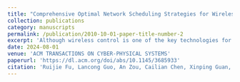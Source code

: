 ```yaml
---
title: "Comprehensive Optimal Network Scheduling Strategies for Wireless Control Systems"
collection: publications
category: manuscripts
permalink: /publication/2010-10-01-paper-title-number-2
excerpt: 'Although wireless control is one of the key technologies for future industries, most wireless networks are only used for monitoring. When wireless networks are applied to transmit control commands, the uncertain link qualities and limited network resources may destroy the performance of multi-loop control systems. Hence, it is critical to allocate these resources to optimize the control performance as the network condition changes and plants evolve. This paper presents comprehensive optimal scheduling strategies for wireless control systems based on adaptive dynamic programming. Firstly, we propose an effective adaptive dynamic programming scheduling (ADPS) strategy to solve the optimal scheduling problem based on the single-step control performance at run-time while significantly reducing computational complexity. Moreover, to overcome the short-sightedness of single-step performance prediction, we extend ADPS to  ADPS-m  (multi-step prediction), which optimizes multi-step performance by incorporating a longer-horizon evolution of the plants. Furthermore, we propose ADPS-H  (Heterogeneous flow scheduling) to support heterogeneous flows with different data rates and sizes, and ADPS-H-m (multi-step prediction for Heterogeneous flow scheduling), which schedules heterogeneous flows in a longer prediction horizon. We prove that all these scheduling strategies can achieve optimality and stability under mild assumptions. Extensive experiments integrating TOSSIM and MATLAB/Simulink are performed to evaluate all of the proposed methods in case studies of four- and ten-loop control systems. The simulation results demonstrate that these strategies can effectively improve the control performance at lower computing costs under both cyber and physical disturbances. Under the noise level of -76 dBm, for the four-loop case, ADPS achieves the same control performance as the linear programming while saving 99.5% of the execution time.  ADPS-m further improves the control performance by up to 27.0% compared with ADPS at the prediction horizon of 3, and ADPS-H-m improves the performance by up to 32.3% and 8.4% compared with round-robin and ADPS-H, respectively. And the ten-loop case indicates the effectiveness and scalability of the proposed approaches.'
date: 2024-08-01
venue: 'ACM TRANSACTIONS ON CYBER-PHYSICAL SYSTEMS'
paperurl: 'https://dl.acm.org/doi/abs/10.1145/3685933'
citation: 'Ruijie Fu, Lancong Guo, An Zou, Cailian Chen, Xinping Guan, and Yehan Ma. 2024. Comprehensive Optimal Network Scheduling Strategies for Wireless Control Systems. ACM Trans. Cyber-Phys. Syst. Just Accepted (August 2024). https://doi.org/10.1145/3685933.'
---
```

